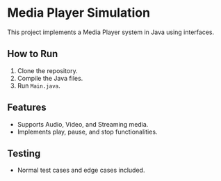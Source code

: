 # Media Player Simulation

This project implements a Media Player system in Java using interfaces.

## How to Run
1. Clone the repository.
2. Compile the Java files.
3. Run `Main.java`.

## Features
- Supports Audio, Video, and Streaming media.
- Implements play, pause, and stop functionalities.

## Testing
- Normal test cases and edge cases included.

